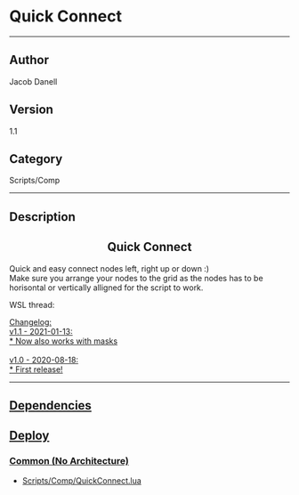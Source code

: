 # Quick Connect
___

## Author
Jacob Danell

## Version
1.1

## Category
Scripts/Comp

___

## Description
<center><h2>Quick Connect</h2></center>
<p>Quick and easy connect nodes left, right up or down :)
<br>
Make sure you arrange your nodes to the grid as the nodes has to be horisontal or vertically alligned for the script to work.</p>

<p>WSL thread: <a href="https://www.steakunderwater.com/wesuckless/viewtopic.php?f=33&t=4326"</a></p>

<p>Changelog:
<br>v1.1 - 2021-01-13:
<br>* Now also works with masks 
<br>
<br>v1.0 - 2020-08-18:
<br>* First release!
</p>



___

## Dependencies

## Deploy

### Common (No Architecture)

<ul>
<li><a href="https://gitlab.com/WeSuckLess/Reactor/-/blob/master/Atoms/com.JacobDanell.QuickConnect/Scripts/Comp/QuickConnect.lua?ref_type=heads">Scripts/Comp/QuickConnect.lua</a></li>
</ul>
